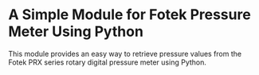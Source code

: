 # A Simple Module for Fotek Pressure Meter Using Python
This module provides an easy way to retrieve pressure values from the Fotek PRX series rotary digital pressure meter using Python.
